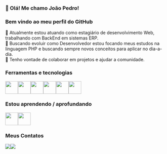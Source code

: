 ### 👋 Olá! Me chamo João Pedro! 
### Bem vindo ao meu perfil do GitHub

🔭 Atualmente estou atuando como estagiário de desenvolvimento Web, trabalhando com BackEnd em sistemas ERP. </br>
🌱 Buscando evoluir como Desenvolvedor estou focando meus estudos na linguagem PHP e buscando sempre novos conceitos para aplicar no dia-a-dia. </br>
👯 Tenho vontade de colaborar em projetos e ajudar a comunidade. </br>

### Ferramentas e tecnologias 

<img src="https://cdn.jsdelivr.net/gh/devicons/devicon/icons/html5/html5-original.svg" width="40px" height="40px" /><img src="https://cdn.jsdelivr.net/gh/devicons/devicon/icons/css3/css3-plain-wordmark.svg" width="40px" height="40px" /><img src="https://cdn.jsdelivr.net/gh/devicons/devicon/icons/javascript/javascript-plain.svg" width="40px" height="40px" /><img src="https://cdn.jsdelivr.net/gh/devicons/devicon/icons/git/git-original.svg" width="40px" height="40px" /><img src="https://cdn.jsdelivr.net/gh/devicons/devicon/icons/php/php-plain.svg" width="40px" height="40px" /><img src="https://cdn.jsdelivr.net/gh/devicons/devicon/icons/mysql/mysql-plain-wordmark.svg" width="40px" height="40px" />

### Estou aprendendo / aprofundando

<img src="https://cdn.jsdelivr.net/gh/devicons/devicon/icons/javascript/javascript-plain.svg" width="40px" height="40px" /><img src="https://cdn.jsdelivr.net/gh/devicons/devicon/icons/php/php-plain.svg" width="40px" height="40px" />

### Meus Contatos

<a href="mailto:jp200209@gmail.com"><img src="https://img.shields.io/badge/Gmail-D14836?style=for-the-badge&logo=gmail&logoColor=white" target="_blank"></a><a href="https://www.linkedin.com/in/jo%C3%A3o-pedro-silva-8828251ba/" target="_blank"><img src="https://img.shields.io/badge/-LinkedIn-%230077B5?style=for-the-badge&logo=linkedin&logoColor=white" target="_blank"></a>
